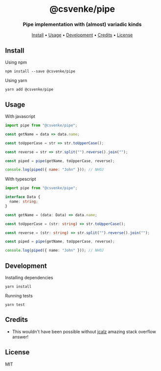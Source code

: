<h1 align="center" style="border-bottom: none;">@csvenke/pipe</h1>
<h3 align="center">Pipe implementation with (almost) variadic kinds</h3>
<!--p align="center">
  <a href="https://www.npmjs.com/package/@csvenke/pipe">
    <img src="https://badgen.net/npm/v/@csvenke/pipe" alt="npm package" />
  </a>
  <a href="https://bundlephobia.com/result?p=@csvenke/pipe">
    <img src="https://badgen.net/bundlephobia/min/@csvenke/pipe" alt="min bundle size" />
  </a>
  <a href="https://github.com/csvenke/pipe/actions?query=workflow%3Amaster">
    <img src="https://github.com/csvenke/pipe/workflows/master/badge.svg" alt="master workflow" />
  </a>
  <a href="https://github.com/csvenke/pipe/actions?query=workflow%3A%22pull+request%22">
    <img src="https://github.com/csvenke/pipe/workflows/pull%20request/badge.svg" alt="pull request workflow" />
  </a>
  <a href="https://github.com/semantic-release/semantic-release">
    <img src="https://img.shields.io/badge/%20%20%F0%9F%93%A6%F0%9F%9A%80-semantic--release-e10079.svg" alt="semantic release" />
  </a>
</p-->

<p align="center">
  <a href="#install">Install</a> •
  <a href="#usage">Usage</a> •
  <a href="#development">Development</a> •
  <a href="#credits">Credits</a> •
  <a href="#license">License</a>
</p>

## Install

Using npm

```
npm install --save @csvenke/pipe
```

Using yarn

```
yarn add @csvenke/pipe
```

## Usage

With javascript

```js
import pipe from "@csvenke/pipe";

const getName = data => data.name;

const toUpperCase = str => str.toUpperCase();

const reverse = str => str.split("").reverse().join("");

const piped = pipe(getName, toUpperCase, reverse);

console.log(piped({ name: "John" })); // NHOJ
```

With typescript

```ts
import pipe from "@csvenke/pipe";

interface Data {
  name: string;
}

const getName = (data: Data) => data.name;

const toUpperCase = (str: string) => str.toUpperCase();

const reverse = (str: string) => str.split("").reverse().join("");

const piped = pipe(getName, toUpperCase, reverse);

console.log(piped({ name: "John" })); // NHOJ
```

## Development

Installing dependencies

```
yarn install
```

Running tests

```
yarn test
```

## Credits

- This wouldn't have been possible without [jcalz](https://stackoverflow.com/questions/53173203/typescript-recursive-function-composition) amazing stack overflow answer!

## License

MIT
